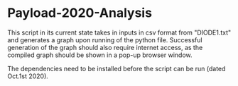 # Payload-2020-Analysis

This script in its current state takes in inputs in csv format from "DIODE1.txt" and generates a graph upon running of the python file. Successful generation of the graph should also require internet access, as the compiled graph should be shown in a pop-up browser window.

The dependencies need to be installed before the script can be run (dated Oct.1st 2020).
